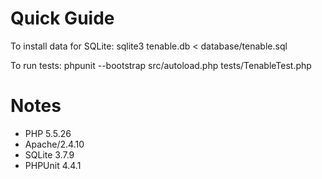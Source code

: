 # Quick Guide
To install data for SQLite: sqlite3 tenable.db < database/tenable.sql

To run tests: phpunit --bootstrap src/autoload.php tests/TenableTest.php

# Notes
* PHP 5.5.26
* Apache/2.4.10
* SQLite 3.7.9
* PHPUnit 4.4.1
